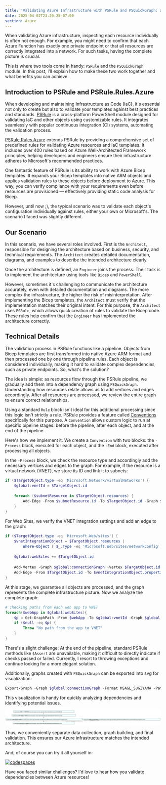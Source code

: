```yaml
---
title: 'Validating Azure Infrastructure with PSRule and PSQuickGraph: a Simple Story of Complex Dependencies'
date: 2025-04-02T23:20:25-07:00
section: Azure
---
```


When validating Azure infrastructure, inspecting each resource individually is often not enough. For example, you might need to confirm that each Azure Function has exactly one private endpoint or that all resources are correctly integrated into a network. For such tasks, having the complete picture is crucial.

This is where two tools come in handy: `PSRule` and the `PSQuickGraph` module. In this post, I'll explain how to make these two work together and what benefits you can achieve.

<!-- MORE -->

## Introduction to PSRule and PSRule.Rules.Azure

When developing and maintaining Infrastructure as Code (IaC), it's essential not only to create but also to validate your templates against best practices and standards. [PSRule](https://github.com/microsoft/PSRule) is a cross-platform PowerShell module designed for validating IaC and other objects using customizable rules. It integrates seamlessly with popular continuous integration (CI) systems, automating the validation process.

[PSRule.Rules.Azure](https://github.com/Azure/PSRule.Rules.Azure) extends PSRule by providing a comprehensive set of predefined rules for validating Azure resources and IaC templates. It includes over 400 rules based on Azure Well-Architected Framework principles, helping developers and engineers ensure their infrastructure adheres to Microsoft's recommended practices.

One fantastic feature of PSRule is its ability to work with Azure Bicep templates. It expands your Bicep templates into native ARM objects and applies validation rules to these objects before deployment to Azure. This way, you can verify compliance with your requirements even before resources are provisioned — effectively providing static code analysis for Bicep.

However, until now ;), the typical scenario was to validate each object's configuration individually against rules, either your own or Microsoft's. The scenario I faced was slightly different.

## Our Scenario

In this scenario, we have several roles involved. First is the `Architect`, responsible for designing the architecture based on business, security, and technical requirements. The `Architect` creates detailed documentation, diagrams, and examples to describe the intended architecture clearly.

Once the architecture is defined, an `Engineer` joins the process. Their task is to implement the architecture using tools like `Bicep` and `PowerShell`.

However, sometimes it's challenging to communicate the architecture accurately, even with detailed documentation and diagrams. The more complex the infrastructure, the higher the risk of misinterpretation. After implementing the Bicep templates, the `Architect` must verify that the implementation matches their original intent. For this purpose, the `Architect` uses `PSRule`, which allows quick creation of rules to validate the Bicep code. These rules help confirm that the `Engineer` has implemented the architecture correctly.

## Technical Details

The validation process in PSRule functions like a pipeline. Objects from Bicep templates are first transformed into native Azure ARM format and then processed one by one through pipeline rules. Each object is considered individually, making it hard to validate complex dependencies, such as private endpoints. So, what's the solution?

The idea is simple: as resources flow through the PSRule pipeline, we gradually add them into a dependency graph using `PSQuickGraph`. Understanding how resources relate allows us to add vertices and edges accordingly. After all resources are processed, we review the entire graph to ensure correct relationships.

Using a standard `Rule` block isn't ideal for this additional processing since this logic isn't strictly a rule. PSRule provides a feature called [Conventions](https://microsoft.github.io/PSRule/v2/concepts/PSRule/en-US/about_PSRule_Conventions/) specifically for this purpose. A `Convention` allows custom logic to run at specific pipeline stages: before the pipeline, after each object, and at the end of the pipeline.

Here's how we implement it. We create a `Convention` with two blocks: the `-Process` block, executed for each object, and the `-End` block, executed after processing all objects.

In the `-Process` block, we check the resource type and accordingly add the necessary vertices and edges to the graph. For example, if the resource is a virtual network (VNET), we store its ID and link it to subnets:

```powershell
if ($TargetObject.type -eq 'Microsoft.Network/virtualNetworks') {
    $global:vnetId = $TargetObject.id

    foreach ($subnetResource in $TargetObject.resources) {
        Add-Edge -From $subnetResource.id -To $TargetObject.id -Graph $global:connectionGraph
    }
}
```

For Web Sites, we verify the VNET integration settings and add an edge to the graph:

```powershell
if ($TargetObject.type -eq 'Microsoft.Web/sites') {
    $vnetIntegrationObject = $TargetObject.resources |
        Where-Object { $_.Type -eq 'Microsoft.Web/sites/networkConfig' }

    $global:webSites += $TargetObject.id

    Add-Vertex -Graph $global:connectionGraph -Vertex $TargetObject.id
    Add-Edge -From $TargetObject.id -To $vnetIntegrationObject.properties.subnetResourceId -Graph $global:connectionGraph
}
```

At this stage, we guarantee all objects are processed, and the graph represents the complete infrastructure picture. Now we analyze the complete graph:

```powershell
# checking paths from each web app to VNET
foreach($webApp in $global:webSites){
    $p = Get-GraphPath -From $webApp -To $global:vnetId -Graph $global:connectionGraph
    if ($null -eq $p) {
        Throw "No path from the app to VNET"
    }
}
```

There's a slight challenge: At the end of the pipeline, standard PSRule methods like `$Assert` are unavailable, making it difficult to directly indicate if checks passed or failed. Currently, I resort to throwing exceptions and continue looking for a more elegant solution.

Additionally, graphs created with `PSQuickGraph` can be exported into svg for visualization:

```powershell
Export-Graph -Graph $global:connectionGraph -Format MSAGL_SUGIYAMA -Path ./output/graph.svg
```

This visualization is handy for quickly analyzing dependencies and identifying potential issues.

<img src="pvtEndpointGraph.svg" alt="depGraph" width="800" />

Thus, we conveniently separate data collection, graph building, and final validation. This ensures our Azure infrastructure matches the intended architecture.

And, of course you can try it all yourself in:

[![codespaces](https://github.com/codespaces/badge.svg)](https://github.com/codespaces/new?repo=eosfor/psrule-demo&ref=main)

Have you faced similar challenges? I'd love to hear how you validate dependencies between Azure resources!